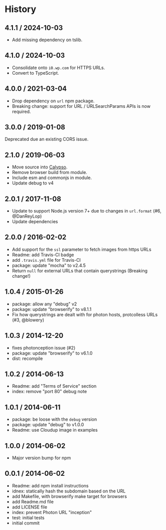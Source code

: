 # History

## 4.1.1 / 2024-10-03

- Add missing dependency on tslib.

## 4.1.0 / 2024-10-03

- Consolidate onto `i0.wp.com` for HTTPS URLs.
- Convert to TypeScript.

## 4.0.0 / 2021-03-04

- Drop dependency on `url` npm package.
- Breaking change: support for URL / URLSearchParams APIs is now required.

## 3.0.0 / 2019-01-08

Deprecated due an existing CORS issue.

## 2.1.0 / 2019-06-03

- Move source into [Calypso](https://github.com/Automattic/wp-calypso).
- Remove browser build from module.
- Include esm and commonjs in module.
- Update debug to v4

## 2.0.1 / 2017-11-08

- Update to support Node.js version 7+ due to changes in `url.format` (#6, @DanReyLop)
- Update dependencies

## 2.0.0 / 2016-02-02

- Add support for the `ssl` parameter to fetch images from https URLs
- Readme: add Travis-CI badge
- add `.travis.yml` file for Travis-CI
- package: update "mocha" to v2.4.5
- Return `null` for external URLs that contain querystrings (Breaking change!)

## 1.0.4 / 2015-01-26

- package: allow any "debug" v2
- package: update "browserify" to v8.1.1
- Fix how querystrings are dealt with for photon hosts, protcolless URLs (#3, @blowery)

## 1.0.3 / 2014-12-20

- fixes photonception issue (#2)
- package: update "browserify" to v6.1.0
- dist: recompile

## 1.0.2 / 2014-06-13

- Readme: add "Terms of Service" section
- index: remove "port 80" debug note

## 1.0.1 / 2014-06-11

- package: be loose with the `debug` version
- package: update "debug" to v1.0.0
- Readme: use Cloudup image in examples

## 1.0.0 / 2014-06-02

- Major version bump for npm

## 0.0.1 / 2014-06-02

- Readme: add npm install instructions
- idnex: statically hash the subdomain based on the URL
- add Makefile, with browserify make target for browsers
- add Readme.md file
- add LICENSE file
- index: prevent Photon URL "inception"
- test: initial tests
- initial commit
